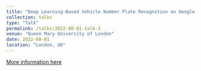 ```yaml
---
title: "Deep Learning-Based Vehicle Number Plate Recognition on Google Cloud | Aug 2022 | Dnyanesh Walwadkar"
collection: talks
type: "Talk"
permalink: /talks/2022-08-01-talk-1
venue: "Queen Mary University of London"
date: 2022-08-01
location: "London, UK"
---
```


[More information here](https://www.youtube.com/watch?v=HlnAAe-BO2U&list=PL9YH3PJoIwse1knwzu0Dux61j-Iq5z40B&index=5)


